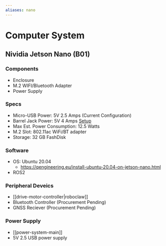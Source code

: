 ```yaml
---
aliases: nano
---
```


# Computer System

## Nividia Jetson Nano (B01)
### Components
- Enclosure
- M.2 WIFI/Bluetooth Adapter
- Power Supply

### Specs
-  Micro-USB Power: 5V 2.5 Amps (Current Configuration)
- Barrel Jack Power: 5V 4 Amps [Setup](https://www.jetsonhacks.com/2019/04/10/jetson-nano-use-more-power/)
- Max Est. Power Consumption:  12.5 Watts
- M.2 Slot: 802.11ac WiFi/BT adapter 
- Storage: 32 GB FashDisk

### Software
- OS: Ubuntu 20.04
	- https://qengineering.eu/install-ubuntu-20.04-on-jetson-nano.html
- ROS2

### Peripheral Deveics
- [[drive-motor-controller|roboclaw]]
- Bluetooth Controller (Procurement Pending)
- GNSS Reciever (Procurement Pending)

### Power Supply
- [[power-system-main]]
- 5V 2.5 USB power supply